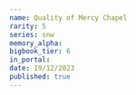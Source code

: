 ```yaml
---
name: Quality of Mercy Chapel
rarity: 5
series: snw
memory_alpha:
bigbook_tier: 6
in_portal:
date: 19/12/2023
published: true
---
```



